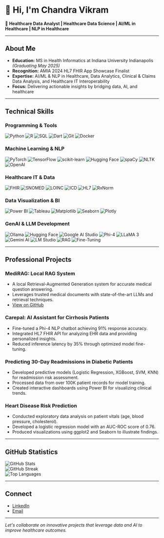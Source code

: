 # 👋 Hi, I'm Chandra Vikram

🚀 **Healthcare Data Analyst | Healthcare Data Science | AI/ML in Healthcare | NLP in Healthcare**

---

## About Me

- **Education:** MS in Health Informatics at Indiana University Indianapolis *(Graduating May 2025)*
- **Recognition:** AMIA 2024 HL7 FHIR App Showcase Finalist
- **Expertise:** AI/ML & NLP in Healthcare, Data Analytics, Clinical & Claims Data Analysis, and Healthcare IT Interoperability
- **Focus:** Delivering actionable insights by bridging data, AI, and healthcare

---

## Technical Skills

### Programming & Tools
![Python](https://img.shields.io/badge/python-3670A0?style=for-the-badge&logo=python&logoColor=ffdd54)
![R](https://img.shields.io/badge/r-%23276DC3.svg?style=for-the-badge&logo=r&logoColor=white)
![SQL](https://img.shields.io/badge/SQL-%23CC2927.svg?style=for-the-badge&logo=microsoft%20sql%20server&logoColor=white)
![Dart](https://img.shields.io/badge/dart-%230175C2.svg?style=for-the-badge&logo=dart&logoColor=white)
![Git](https://img.shields.io/badge/git-%23F05033.svg?style=for-the-badge&logo=git&logoColor=white)
![Docker](https://img.shields.io/badge/docker-%230db7ed.svg?style=for-the-badge&logo=docker&logoColor=white)

### Machine Learning & NLP
![PyTorch](https://img.shields.io/badge/PyTorch-%23EE4C2C.svg?style=for-the-badge&logo=PyTorch&logoColor=white)
![TensorFlow](https://img.shields.io/badge/TensorFlow-%23FF6F00.svg?style=for-the-badge&logo=TensorFlow&logoColor=white)
![scikit-learn](https://img.shields.io/badge/scikit--learn-%23F7931E.svg?style=for-the-badge&logo=scikit-learn&logoColor=white)
![Hugging Face](https://img.shields.io/badge/HuggingFace-%23FFCC00.svg?style=for-the-badge&logo=huggingface&logoColor=black)
![spaCy](https://img.shields.io/badge/spaCy-%23167DFF.svg?style=for-the-badge&logo=spacy&logoColor=white)
![NLTK](https://img.shields.io/badge/NLTK-%233F4F75.svg?style=for-the-badge&logo=nltk&logoColor=white)
![OpenAI](https://img.shields.io/badge/OpenAI-%234ea94b.svg?style=for-the-badge&logo=openai&logoColor=white)

### Healthcare IT & Data
![FHIR](https://img.shields.io/badge/FHIR-%23FF4500.svg?style=for-the-badge&logo=fhir&logoColor=white)
![SNOMED](https://img.shields.io/badge/SNOMED-%230072C6.svg?style=for-the-badge&logo=snomed&logoColor=white)
![LOINC](https://img.shields.io/badge/LOINC-%23D00000.svg?style=for-the-badge&logo=loinc&logoColor=white)
![ICD](https://img.shields.io/badge/ICD-%2329B5E8.svg?style=for-the-badge&logo=icd&logoColor=white)
![HL7](https://img.shields.io/badge/HL7-%23FF4500.svg?style=for-the-badge&logo=fhir&logoColor=white)
![RxNorm](https://img.shields.io/badge/RxNorm-%23FF4500.svg?style=for-the-badge&logo=fhir&logoColor=white)


### Data Visualization & BI
![Power BI](https://img.shields.io/badge/power_bi-F2C811?style=for-the-badge&logo=powerbi&logoColor=black)
![Tableau](https://img.shields.io/badge/Tableau-%23E97627.svg?style=for-the-badge&logo=tableau&logoColor=white)
![Matplotlib](https://img.shields.io/badge/Matplotlib-%23ffffff.svg?style=for-the-badge&logo=Matplotlib&logoColor=black)
![Seaborn](https://img.shields.io/badge/Seaborn-%230C55A5.svg?style=for-the-badge&logo=seaborn&logoColor=white)
![Plotly](https://img.shields.io/badge/Plotly-%233F4F75.svg?style=for-the-badge&logo=plotly&logoColor=white)

### GenAI & LLM Development
![Ollama](https://img.shields.io/badge/Ollama-%23000000.svg?style=for-the-badge&logo=ollama&logoColor=white)
![Hugging Face](https://img.shields.io/badge/HuggingFace-%23FFCC00.svg?style=for-the-badge&logo=huggingface&logoColor=black)
![Google AI Studio](https://img.shields.io/badge/Google%20AI%20Studio-%234285F4.svg?style=for-the-badge&logo=google&logoColor=white)
![Phi-4](https://img.shields.io/badge/Phi--4-%23D00000.svg?style=for-the-badge&logo=openai&logoColor=white)
![LLaMA 3](https://img.shields.io/badge/LLaMA%203-%230072C6.svg?style=for-the-badge&logo=meta&logoColor=white)
![Gemini AI](https://img.shields.io/badge/Gemini%20AI-%23EA4335.svg?style=for-the-badge&logo=google&logoColor=white)
![LM Studio](https://img.shields.io/badge/LM%20Studio-%230074C2.svg?style=for-the-badge&logo=lmstudio&logoColor=white)
![RAG](https://img.shields.io/badge/RAG-%234C8EAF.svg?style=for-the-badge&logo=openai&logoColor=white)
![Fine-Tuning](https://img.shields.io/badge/Fine--Tuning-%23FF5733.svg?style=for-the-badge&logo=tensorflow&logoColor=white)

---

## Professional Projects

### MediRAG: Local RAG System
- A local Retrieval-Augmented Generation system for accurate medical question answering.
- Leverages trusted medical documents with state-of-the-art LLMs and retrieval techniques.
- [View on GitHub](https://github.com/supermax01/MediRAG)

### Carepal: AI Assistant for Cirrhosis Patients
- Fine-tuned a Phi-4 NLP chatbot achieving 91% response accuracy.
- Integrated HL7 FHIR API for analyzing EHR data and providing personalized insights.
- Reduced inference latency by 35% through optimized model fine-tuning.

### Predicting 30-Day Readmissions in Diabetic Patients
- Developed predictive models (Logistic Regression, XGBoost, SVM, KNN) for readmission risk assessment.
- Processed data from over 100K patient records for model training.
- Created interactive dashboards using Power BI for visualizing clinical trends.

### Heart Disease Risk Prediction
- Conducted exploratory data analysis on patient vitals (age, blood pressure, cholesterol).
- Developed a logistic regression model with an AUC-ROC score of 0.76.
- Produced visualizations using ggplot2 and Seaborn to illustrate findings.

---

## GitHub Statistics

![GitHub Stats](https://github-readme-stats.vercel.app/api?username=supermax01&theme=dark&hide_border=false&include_all_commits=false&count_private=false)  
![GitHub Streak](https://nirzak-streak-stats.vercel.app/?user=supermax01&theme=dark&hide_border=false)  
![Top Languages](https://github-readme-stats.vercel.app/api/top-langs/?username=supermax01&theme=dark&hide_border=false&include_all_commits=false&count_private=false&layout=compact)

---

## Connect

- [LinkedIn](https://www.linkedin.com/in/chandra-vikram/)
- [Email](mailto:chandravikram10@outlook.com)

---

*Let's collaborate on innovative projects that leverage data and AI to improve healthcare outcomes.*
